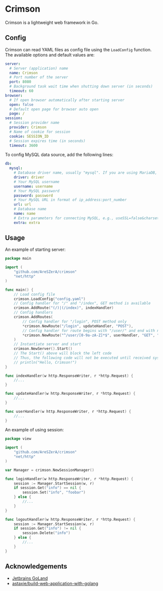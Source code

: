 # Crimson

Crimson is a lightweight web framework in Go.

## Config

Crimson can read YAML files as config file using the `LoadConfig` function. The available options and default values
are:

```yaml
server:
  # Server (application) name
  name: Crimson
  # Port number of the server
  port: 8080
  # Background task wait time when shutting down server (in seconds)
  timeout: 60
browser:
  # If open browser automatically after starting server
  open: false
  # Default open page for browser auto open
  page: /
session:
  # Session provider name
  provider: Crimson
  # Name of cookie for session
  cookie: SESSION_ID
  # Session expires time (in seconds)
  timeout: 3600
```

To config MySQL data source, add the following lines:

```yaml
db:
  mysql:
    # Database driver name, usually "mysql". If you are using MariaDB, "mariadb" is also available
    driver: driver
    # Your MySQL username
    username: username
    # Your MySQL password
    password: password
    # Your MySQL URL in format of ip_address:port_number
    url: url
    # Database name
    name: name
    # Extra parameters for connecting MySQL, e.g., useSSL=false&charset=utf8
    extra: extra
```

## Usage

An example of starting server:

```go
package main

import (
	"github.com/AreSZerA/crimson"
	"net/http"
)

func main() {
	// Load config file
	crimson.LoadConfig("config.yaml")
	// Config handler for "/" and "/index", GET method is available
	crimson.AddRoute("(/)|(/index)", indexHandler)
	// Config handlers
	crimson.AddRoutes(
		// Config handler for "/login", POST method only
		*crimson.NewRoute("/login", updateHandler, "POST"),
		// Config handler for route begins with "/user/" and end with numbers and letters  
		*crimson.NewRoute("^/user/[0-9a-zA-Z]*$", userHandler, "GET", "POST"),
	)
	// Instantiate server and start
	crimson.NewServer().Start()
	// The Start() above will block the left code
	// Thus, the following code will not be executed until received system interrupt signal")
	// println("Hello, Crimson!")
}

func indexHandler(w http.ResponseWriter, r *http.Request) {
	//...
}

func updateHandler(w http.ResponseWriter, r *http.Request) {
	//...
}

func userHandler(w http.ResponseWriter, r *http.Request) {
	//...
}
```

An example of using session:

```go
package view

import (
	"github.com/AreSZerA/crimson"
	"net/http"
)

var Manager = crimson.NewSessionManager()

func loginHandler(w http.ResponseWriter, r *http.Request) {
	session := Manager.StartSession(w, r)
	if session.Get("info") == nil {
		session.Set("info", "foobar")
	} else {
		//...
	}
}

func logoutHandler(w http.ResponseWriter, r *http.Request) {
	session := Manager.StartSession(w, r)
	if session.Get("info") != nil {
		session.Delete("info")
	} else {
		//...
	}
}
```

## Acknowledgements

- [Jetbrains GoLand](https://www.jetbrains.com/go/)
- [astaxie/build-web-application-with-golang](https://github.com/astaxie/build-web-application-with-golang)